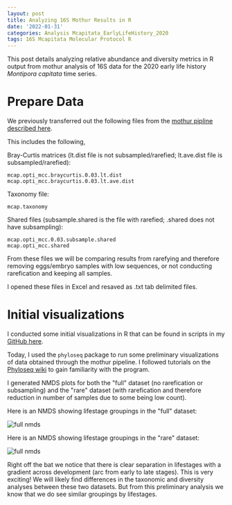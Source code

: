 ```yaml
---
layout: post
title: Analyzing 16S Mothur Results in R
date: '2022-01-31'
categories: Analysis Mcapitata_EarlyLifeHistory_2020
tags: 16S Mcapitata Molecular Protocol R
---
```


This post details analyzing relative abundance and diversity metrics in R output from mothur analysis of 16S data for the 2020 early life history *Montipora capitata* time series.  

# Prepare Data  

We previously transferred out the following files from the [mothur pipline described here](https://ahuffmyer.github.io/ASH_Putnam_Lab_Notebook/16S-Analysis-in-Mothr-Part-1/).  

This includes the following, 

Bray-Curtis matrices (lt.dist file is not subsampled/rarefied; lt.ave.dist file is subsampled/rarefied):     

```
mcap.opti_mcc.braycurtis.0.03.lt.dist
mcap.opti_mcc.braycurtis.0.03.lt.ave.dist
```

Taxonomy file:  

```
mcap.taxonomy
```

Shared files (subsample.shared is the file with rarefied; .shared does not have subsampling):  

```
mcap.opti_mcc.0.03.subsample.shared
mcap.opti_mcc.shared
```

From these files we will be comparing results from rarefying and therefore removing eggs/embryo samples with low sequences, or not conducting rarefication and keeping all samples.  

I opened these files in Excel and resaved as .txt tab delimited files. 

# Initial visualizations  

I conducted some initial visualizations in R that can be found in scripts in my [GitHub here](https://github.com/AHuffmyer/EarlyLifeHistory_Energetics/blob/master/Mcap2020/Scripts/16S/16S_Mothur.Rmd). 

Today, I used the `phyloseq` package to run some preliminary visualizations of data obtained through the mothur pipeline. I followed tutorials on the [Phyloseq wiki](joey711.github.io/phyloseq/) to gain familiarity with the program. 

I generated NMDS plots for both the "full" dataset (no rarefication or subsampling) and the "rare" dataset (with rarefication and therefore reduction in number of samples due to some being low count).  

Here is an NMDS showing lifestage groupings in the "full" dataset:  

![full nmds](https://ahuffmyer.github.io/ASH_Putnam_Lab_Notebook/images/NotebookImages/16S/nmds_prelim_full.png)


Here is an NMDS showing lifestage groupings in the "rare" dataset:  

![full nmds](https://ahuffmyer.github.io/ASH_Putnam_Lab_Notebook/images/NotebookImages/16S/nmds_prelim_rare.png)

Right off the bat we notice that there is clear separation in lifestages with a gradient across development (arc from early to late stages). This is very exciting! We will likely find differences in the taxonomic and diversity analyses between these two datasets. But from this preliminary analysis we know that we do see similar groupings by lifestages.  



